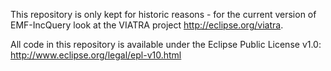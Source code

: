This repository is only kept for historic reasons - for the current version of
EMF-IncQuery look at the VIATRA project http://eclipse.org/viatra.

All code in this repository is available under the Eclipse Public License v1.0: http://www.eclipse.org/legal/epl-v10.html
